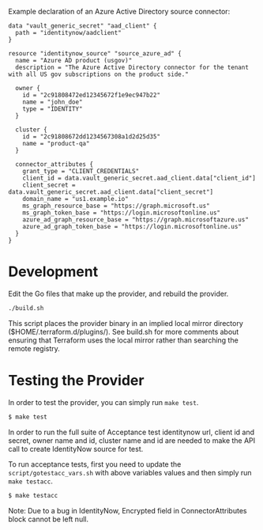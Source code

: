 Example declaration of an Azure Active Directory source connector:
```hcl-terraform
data "vault_generic_secret" "aad_client" {
  path = "identitynow/aadclient"
}

resource "identitynow_source" "source_azure_ad" {
  name = "Azure AD product (usgov)"
  description = "The Azure Active Directory connector for the tenant with all US gov subscriptions on the product side."

  owner {
    id = "2c91808472ed12345672f1e9ec947b22"
    name = "john_doe"
    type = "IDENTITY"
  }

  cluster {
    id = "2c91808672dd1234567308a1d2d25d35"
    name = "product-qa"
  }

  connector_attributes {
    grant_type = "CLIENT_CREDENTIALS"
    client_id = data.vault_generic_secret.aad_client.data["client_id"]
    client_secret = data.vault_generic_secret.aad_client.data["client_secret"]
    domain_name = "us1.example.io"
    ms_graph_resource_base = "https://graph.microsoft.us"
    ms_graph_token_base = "https://login.microsoftonline.us"
    azure_ad_graph_resource_base = "https://graph.microsoftazure.us"
    azure_ad_graph_token_base = "https://login.microsoftonline.us"
  }
}
```

# Development
Edit the Go files that make up the provider, and rebuild the provider.
```bash
./build.sh
```
This script places the provider binary in an implied local mirror directory ($HOME/.terraform.d/plugins/). See build.sh
for more comments about ensuring that Terraform uses the local mirror rather than searching the remote registry. 

# Testing the Provider

In order to test the provider, you can simply run `make test`.
```sh
$ make test
```
In order to run the full suite of Acceptance test identitynow url, client id and secret, owner name and id, cluster name and id are needed to make the API call to create IdentityNow source for test.

To run acceptance tests, first you need to update the `script/gotestacc_vars.sh` with above variables values and then simply run `make testacc`.
```sh
$ make testacc
```

Note: Due to a bug in IdentityNow, Encrypted field in ConnectorAttributes block cannot be left null.




